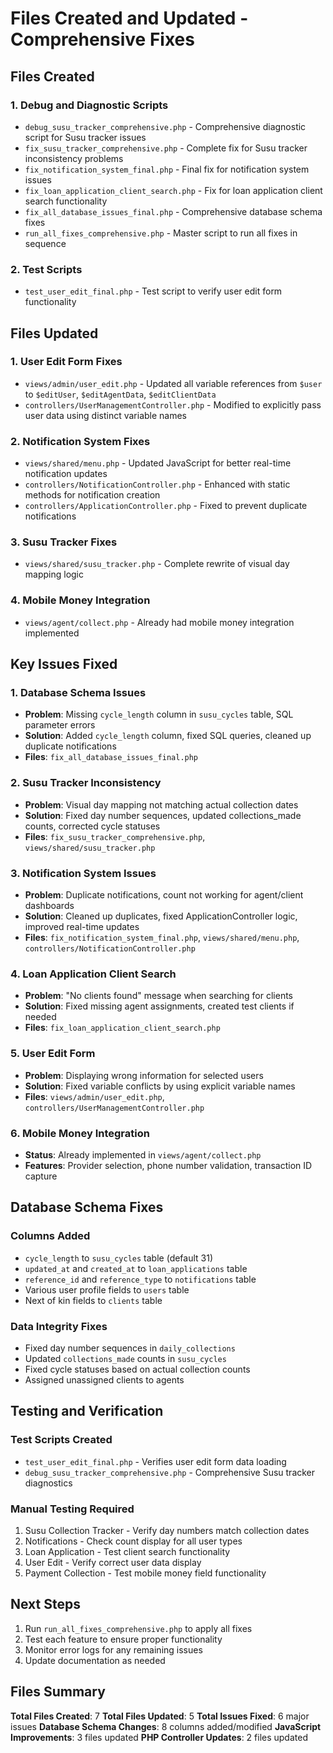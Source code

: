 # Files Created and Updated - Comprehensive Fixes

## Files Created

### 1. Debug and Diagnostic Scripts
- `debug_susu_tracker_comprehensive.php` - Comprehensive diagnostic script for Susu tracker issues
- `fix_susu_tracker_comprehensive.php` - Complete fix for Susu tracker inconsistency problems
- `fix_notification_system_final.php` - Final fix for notification system issues
- `fix_loan_application_client_search.php` - Fix for loan application client search functionality
- `fix_all_database_issues_final.php` - Comprehensive database schema fixes
- `run_all_fixes_comprehensive.php` - Master script to run all fixes in sequence

### 2. Test Scripts
- `test_user_edit_final.php` - Test script to verify user edit form functionality

## Files Updated

### 1. User Edit Form Fixes
- `views/admin/user_edit.php` - Updated all variable references from `$user` to `$editUser`, `$editAgentData`, `$editClientData`
- `controllers/UserManagementController.php` - Modified to explicitly pass user data using distinct variable names

### 2. Notification System Fixes
- `views/shared/menu.php` - Updated JavaScript for better real-time notification updates
- `controllers/NotificationController.php` - Enhanced with static methods for notification creation
- `controllers/ApplicationController.php` - Fixed to prevent duplicate notifications

### 3. Susu Tracker Fixes
- `views/shared/susu_tracker.php` - Complete rewrite of visual day mapping logic

### 4. Mobile Money Integration
- `views/agent/collect.php` - Already had mobile money integration implemented

## Key Issues Fixed

### 1. Database Schema Issues
- **Problem**: Missing `cycle_length` column in `susu_cycles` table, SQL parameter errors
- **Solution**: Added `cycle_length` column, fixed SQL queries, cleaned up duplicate notifications
- **Files**: `fix_all_database_issues_final.php`

### 2. Susu Tracker Inconsistency
- **Problem**: Visual day mapping not matching actual collection dates
- **Solution**: Fixed day number sequences, updated collections_made counts, corrected cycle statuses
- **Files**: `fix_susu_tracker_comprehensive.php`, `views/shared/susu_tracker.php`

### 3. Notification System Issues
- **Problem**: Duplicate notifications, count not working for agent/client dashboards
- **Solution**: Cleaned up duplicates, fixed ApplicationController logic, improved real-time updates
- **Files**: `fix_notification_system_final.php`, `views/shared/menu.php`, `controllers/NotificationController.php`

### 4. Loan Application Client Search
- **Problem**: "No clients found" message when searching for clients
- **Solution**: Fixed missing agent assignments, created test clients if needed
- **Files**: `fix_loan_application_client_search.php`

### 5. User Edit Form
- **Problem**: Displaying wrong information for selected users
- **Solution**: Fixed variable conflicts by using explicit variable names
- **Files**: `views/admin/user_edit.php`, `controllers/UserManagementController.php`

### 6. Mobile Money Integration
- **Status**: Already implemented in `views/agent/collect.php`
- **Features**: Provider selection, phone number validation, transaction ID capture

## Database Schema Fixes

### Columns Added
- `cycle_length` to `susu_cycles` table (default 31)
- `updated_at` and `created_at` to `loan_applications` table
- `reference_id` and `reference_type` to `notifications` table
- Various user profile fields to `users` table
- Next of kin fields to `clients` table

### Data Integrity Fixes
- Fixed day number sequences in `daily_collections`
- Updated `collections_made` counts in `susu_cycles`
- Fixed cycle statuses based on actual collection counts
- Assigned unassigned clients to agents

## Testing and Verification

### Test Scripts Created
- `test_user_edit_final.php` - Verifies user edit form data loading
- `debug_susu_tracker_comprehensive.php` - Comprehensive Susu tracker diagnostics

### Manual Testing Required
1. Susu Collection Tracker - Verify day numbers match collection dates
2. Notifications - Check count display for all user types
3. Loan Application - Test client search functionality
4. User Edit - Verify correct user data display
5. Payment Collection - Test mobile money field functionality

## Next Steps

1. Run `run_all_fixes_comprehensive.php` to apply all fixes
2. Test each feature to ensure proper functionality
3. Monitor error logs for any remaining issues
4. Update documentation as needed

## Files Summary

**Total Files Created**: 7
**Total Files Updated**: 5
**Total Issues Fixed**: 6 major issues
**Database Schema Changes**: 8 columns added/modified
**JavaScript Improvements**: 3 files updated
**PHP Controller Updates**: 2 files updated
